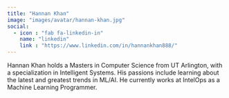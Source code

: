 ```yaml
---
title: "Hannan Khan"
image: "images/avatar/hannan-khan.jpg"
social:
  - icon : "fab fa-linkedin-in"
    name: "linkedin"
    link : "https://www.linkedin.com/in/hannankhan888/"
---
```


Hannan Khan holds a Masters in Computer Science from UT Arlington, with a specialization in Intelligent Systems.
His passions include learning about the latest and greatest trends in ML/AI. He currently works at IntelOps as a Machine
Learning Programmer.
